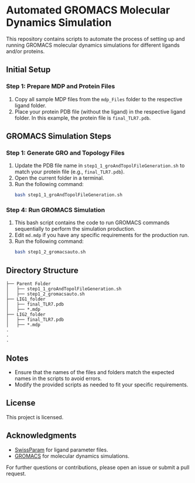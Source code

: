 # Automated GROMACS Molecular Dynamics Simulation

This repository contains scripts to automate the process of setting up and running GROMACS molecular dynamics simulations for different ligands and/or proteins.

## Initial Setup

### Step 1: Prepare MDP and Protein Files

1. Copy all sample MDP files from the `mdp_Files` folder to the respective ligand folder.
2. Place your protein PDB file (without the ligand) in the respective ligand folder. In this example, the protein file is `final_TLR7.pdb`.

## GROMACS Simulation Steps

### Step 1: Generate GRO and Topology Files

1. Update the PDB file name in `step1_1_groAndTopolFileGeneration.sh` to match your protein file (e.g., `final_TLR7.pdb`).
2. Open the current folder in a terminal.
3. Run the following command:
   ```bash
   bash step1_1_groAndTopolFileGeneration.sh
   ```

### Step 4: Run GROMACS Simulation

1. This bash script contains the code to run GROMACS commands sequentially to perform the simulation production.
2. Edit `md.mdp` if you have any specific requirements for the production run.
3. Run the following command:
   ```bash
   bash step1_2_gromacsauto.sh
   ```

## Directory Structure

```
├── Parent Folder
│   ├── step1_1_groAndTopolFileGeneration.sh
│   ├── step1_2_gromacsauto.sh
├── LIG1_folder
│   ├── final_TLR7.pdb
│   ├── *.mdp
├── LIG2_folder
│   ├── final_TLR7.pdb
│   ├── *.mdp
.
.
.
```

## Notes

- Ensure that the names of the files and folders match the expected names in the scripts to avoid errors.
- Modify the provided scripts as needed to fit your specific requirements.

## License

This project is licensed.

## Acknowledgments

- [SwissParam](http://www.swissparam.ch/) for ligand parameter files.
- [GROMACS](http://www.gromacs.org/) for molecular dynamics simulations.

For further questions or contributions, please open an issue or submit a pull request.
